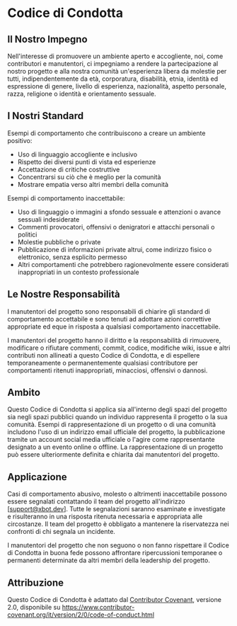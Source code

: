 # Codice di Condotta

## Il Nostro Impegno

Nell'interesse di promuovere un ambiente aperto e accogliente, noi, come contributori e manutentori, ci impegniamo a rendere la partecipazione al nostro progetto e alla nostra comunità un'esperienza libera da molestie per tutti, indipendentemente da età, corporatura, disabilità, etnia, identità ed espressione di genere, livello di esperienza, nazionalità, aspetto personale, razza, religione o identità e orientamento sessuale.

## I Nostri Standard

Esempi di comportamento che contribuiscono a creare un ambiente positivo:

* Uso di linguaggio accogliente e inclusivo
* Rispetto dei diversi punti di vista ed esperienze
* Accettazione di critiche costruttive
* Concentrarsi su ciò che è meglio per la comunità
* Mostrare empatia verso altri membri della comunità

Esempi di comportamento inaccettabile:

* Uso di linguaggio o immagini a sfondo sessuale e attenzioni o avance sessuali indesiderate
* Commenti provocatori, offensivi o denigratori e attacchi personali o politici
* Molestie pubbliche o private
* Pubblicazione di informazioni private altrui, come indirizzo fisico o elettronico, senza esplicito permesso
* Altri comportamenti che potrebbero ragionevolmente essere considerati inappropriati in un contesto professionale

## Le Nostre Responsabilità

I manutentori del progetto sono responsabili di chiarire gli standard di comportamento accettabile e sono tenuti ad adottare azioni correttive appropriate ed eque in risposta a qualsiasi comportamento inaccettabile.

I manutentori del progetto hanno il diritto e la responsabilità di rimuovere, modificare o rifiutare commenti, commit, codice, modifiche wiki, issue e altri contributi non allineati a questo Codice di Condotta, e di espellere temporaneamente o permanentemente qualsiasi contributore per comportamenti ritenuti inappropriati, minacciosi, offensivi o dannosi.

## Ambito

Questo Codice di Condotta si applica sia all'interno degli spazi del progetto sia negli spazi pubblici quando un individuo rappresenta il progetto o la sua comunità. Esempi di rappresentazione di un progetto o di una comunità includono l'uso di un indirizzo email ufficiale del progetto, la pubblicazione tramite un account social media ufficiale o l'agire come rappresentante designato a un evento online o offline. La rappresentazione di un progetto può essere ulteriormente definita e chiarita dai manutentori del progetto.

## Applicazione

Casi di comportamento abusivo, molesto o altrimenti inaccettabile possono essere segnalati contattando il team del progetto all'indirizzo [support@xbot.dev]. Tutte le segnalazioni saranno esaminate e investigate e risulteranno in una risposta ritenuta necessaria e appropriata alle circostanze. Il team del progetto è obbligato a mantenere la riservatezza nei confronti di chi segnala un incidente.

I manutentori del progetto che non seguono o non fanno rispettare il Codice di Condotta in buona fede possono affrontare ripercussioni temporanee o permanenti determinate da altri membri della leadership del progetto.

## Attribuzione

Questo Codice di Condotta è adattato dal [Contributor Covenant](https://www.contributor-covenant.org), versione 2.0, disponibile su https://www.contributor-covenant.org/it/version/2/0/code-of-conduct.html